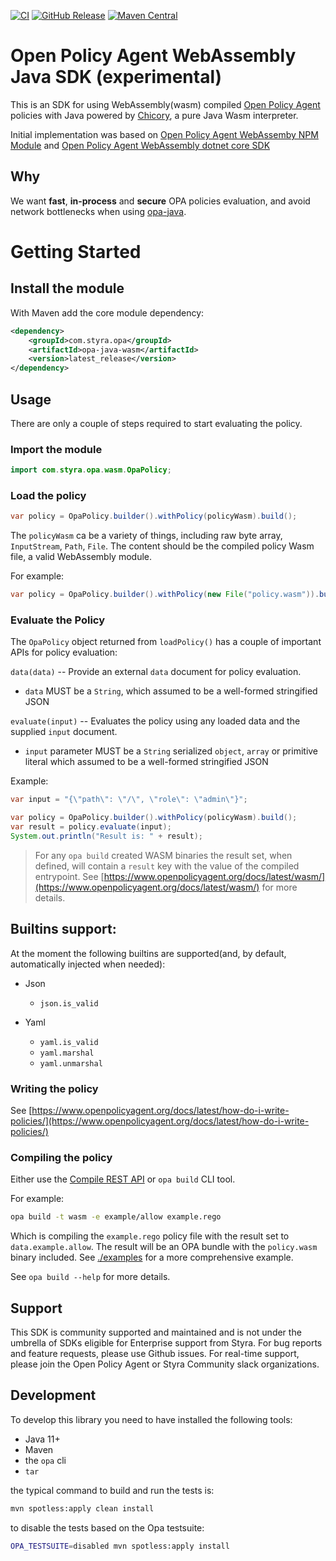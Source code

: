 [![CI](https://github.com/StyraInc/opa-java-wasm/workflows/CI/badge.svg)](https://github.com/StyraInc/opa-java-wasm)
[![GitHub Release](https://img.shields.io/github/tag/StyraInc/opa-java-wasm.svg?style=flat&color=green)](https://github.com/StyraInc/opa-java-wasm/tags)
[![Maven Central](https://maven-badges.herokuapp.com/maven-central/com.styra.opa/opa-java-wasm/badge.svg?style=flat&color=green)](https://central.sonatype.com/artifact/com.styra.opa/opa-java-wasm)

# Open Policy Agent WebAssembly Java SDK (experimental)

This is an SDK for using WebAssembly(wasm) compiled [Open Policy Agent](https://www.openpolicyagent.org/) policies
with Java powered by [Chicory](https://github.com/dylibso/chicory), a pure Java Wasm interpreter.

Initial implementation was based
on [Open Policy Agent WebAssemby NPM Module](https://github.com/open-policy-agent/npm-opa-wasm)
and [Open Policy Agent WebAssembly dotnet core SDK](https://github.com/me-viper/OpaDotNet)

## Why

We want **fast**, **in-process** and **secure** OPA policies evaluation, and avoid network bottlenecks when using [opa-java](https://github.com/StyraInc/opa-java).

# Getting Started

## Install the module

With Maven add the core module dependency:

```xml
<dependency>
    <groupId>com.styra.opa</groupId>
    <artifactId>opa-java-wasm</artifactId>
    <version>latest_release</version>
</dependency>
```

<!--
```java
//DEPS com.styra.opa:opa-java-wasm:999-SNAPSHOT

var policyPath = Path.of("core/src/main/resources/demo-policy.wasm");
var targetPath = Path.of("policy.wasm");
Files.copy(policyPath, targetPath, StandardCopyOption.REPLACE_EXISTING);

var policyWasm = new File("policy.wasm");
```
-->

## Usage

There are only a couple of steps required to start evaluating the policy.

### Import the module

```java
import com.styra.opa.wasm.OpaPolicy;
```

### Load the policy

```java
var policy = OpaPolicy.builder().withPolicy(policyWasm).build();
```

The `policyWasm` ca be a variety of things, including raw byte array, `InputStream`, `Path`, `File`.
The content should be the compiled policy Wasm file, a valid WebAssembly module.

For example:

```java
var policy = OpaPolicy.builder().withPolicy(new File("policy.wasm")).build();
```

### Evaluate the Policy

The `OpaPolicy` object returned from `loadPolicy()` has a couple of important
APIs for policy evaluation:

`data(data)` -- Provide an external `data` document for policy evaluation.

- `data` MUST be a `String`, which assumed to be a well-formed stringified JSON

`evaluate(input)` -- Evaluates the policy using any loaded data and the supplied
`input` document.

- `input` parameter MUST be a `String` serialized `object`, `array` or primitive literal which assumed to be a well-formed stringified JSON

Example:

```java
var input = "{\"path\": \"/\", \"role\": \"admin\"}";

var policy = OpaPolicy.builder().withPolicy(policyWasm).build();
var result = policy.evaluate(input);
System.out.println("Result is: " + result);
```

<!--
```java
Files.write(Paths.get("TestReadme.result"), (result + "\n").getBytes());
```
-->

> For any `opa build` created WASM binaries the result set, when defined, will
> contain a `result` key with the value of the compiled entrypoint. See
> [https://www.openpolicyagent.org/docs/latest/wasm/](https://www.openpolicyagent.org/docs/latest/wasm/)
> for more details.

## Builtins support:

At the moment the following builtins are supported(and, by default, automatically injected when needed):

- Json
    - `json.is_valid`

- Yaml
    - `yaml.is_valid`
    - `yaml.marshal`
    - `yaml.unmarshal`

### Writing the policy

See
[https://www.openpolicyagent.org/docs/latest/how-do-i-write-policies/](https://www.openpolicyagent.org/docs/latest/how-do-i-write-policies/)

### Compiling the policy

Either use the
[Compile REST API](https://www.openpolicyagent.org/docs/latest/rest-api/#compile-api)
or `opa build` CLI tool.

For example:

```bash
opa build -t wasm -e example/allow example.rego
```

Which is compiling the `example.rego` policy file with the result set to
`data.example.allow`. The result will be an OPA bundle with the `policy.wasm`
binary included. See [./examples](./examples) for a more comprehensive example.

See `opa build --help` for more details.

## Support

This SDK is community supported and maintained and is not under the umbrella of SDKs eligible for Enterprise support from Styra. For bug reports and feature requests, please use Github issues. For real-time support, please join the Open Policy Agent or Styra Community slack organizations.

## Development

To develop this library you need to have installed the following tools:

- Java 11+
- Maven
- the `opa` cli
- `tar`

the typical command to build and run the tests is:

```bash
mvn spotless:apply clean install
```

to disable the tests based on the Opa testsuite:

```bash
OPA_TESTSUITE=disabled mvn spotless:apply install
```
